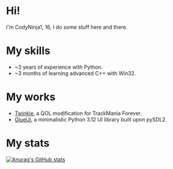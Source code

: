 # Hi!
I'm CodyNinja1, 16, I do some stuff here and there.

# My skills
- ~3 years of experience with Python.
- ~3 months of learning advanced C++ with Win32.

# My works
- [Twinkie](https://github.com/TwinkieTweaks/Twinkie), a QOL modification for TrackMania Forever.
- [GlueUi](https://github.com/CodyNinja1/GlueUi), a minimalistic Python 3.12 UI library built upon pySDL2.

# My stats
[![Anurag's GitHub stats](https://github-readme-stats.vercel.app/api?username=CodyNinja1&theme=tokyonight&rank_icon=github&blahblah=blah)](https://github.com/anuraghazra/github-readme-stats)
